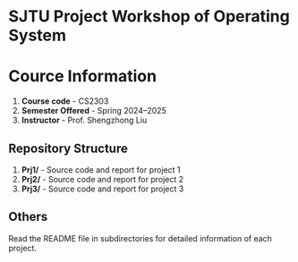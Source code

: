 # SJTU Project Workshop of Operating System

# Cource Information
1. **Course code** - CS2303
2. **Semester Offered** - Spring 2024–2025
3. **Instructor** - Prof. Shengzhong Liu

## Repository Structure
1. **Prj1/** - Source code and report for project 1
2. **Prj2/** - Source code and report for project 2
3. **Prj3/** - Source code and report for project 3

## Others
Read the README file in subdirectories for detailed information of each project.
